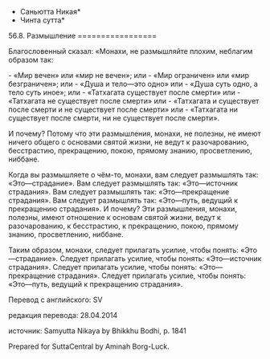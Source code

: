 * Саньютта Никая*
* Чинта сутта*

56\.8\. Размышление
\=\=\=\=\=\=\=\=\=\=\=\=\=\=\=\=\=

Благословенный сказал: «Монахи, не размышляйте плохим, неблагим образом так:

\- «Мир вечен» или «мир не вечен»; или
\- «Мир ограничен» или «мир безграничен»; или
\- «Душа и тело—это одно» или
\- «Душа суть одно, а тело суть иное»; или
\- «Татхагата существует после смерти» или
\- «Татхагата не существует после смерти» или
\- «Татхагата и существует после смерти и не существует после смерти» или
\- «Татхагата ни существует после смерти, ни не существует после смерти»\.

И почему? Потому что эти размышления, монахи, не полезны, не имеют ничего общего с основами святой жизни, не ведут к разочарованию, бесстрастию, прекращению, покою, прямому знанию, просветлению, ниббане\.

Когда вы размышляете о чём\-то, монахи, вам следует размышлять так: «Это—страдание»\. Вам следует размышлять так: «Это—источник страдания»\. Вам следует размышлять так: «Это—прекращение страдания»\. Вам следует размышлять так: «Это—путь, ведущий к прекращению страдания»\. И почему? Эти размышления, монахи, полезны, имеют отношение к основам святой жизни, ведут к разочарованию, к бесстрастию, к прекращению, покою, прямому знанию, просветлению, ниббане\.

Таким образом, монахи, следует прилагать усилие, чтобы понять: «Это—страдание»\. Следует прилагать усилие, чтобы понять: «Это—источник страдания»\. Следует прилагать усилие, чтобы понять: «Это—прекращение страдания»\. Следует прилагать усилие, чтобы понять: «Это—путь, ведущий к прекращению страдания»\.

Перевод с английского: SV

редакция перевода: 28\.04\.2014

источник: Samyutta Nikaya by Bhikkhu Bodhi, p\. 1841

Prepared for SuttaCentral by Aminah Borg\-Luck\.